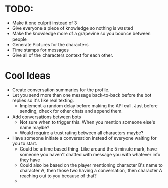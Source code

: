 # TODO:
* Make it one culprit instead of 3
* Give everyone a piece of knowledge so nothing is wasted
* Make the knowledge more of a grapevine so you bounce between people
* Generate Pictures for the characters
* Time stamps for messages
* Give all of the characters context for each other.

# Cool Ideas
* Create conversation summaries for the profile.
* Let you send more than one message back-to-back before the bot replies so it's like real texting.
  * Implement a random delay before making the API call. Just before sending, check for other chats and append them.
* Add conversations between bots
  * Not sure when to trigger this. When you mention someone else's name maybe?
  * Would require a trust rating between all characters maybe?
* Have someone initiate a conversation instead of everyone waiting for you to start.
  * Could be a time based thing. Like around the 5 minute mark, have someone you haven't chatted with message you with whatever info they have
  * Could also be based on the player mentioning character B's name to character A, then those two having a conversation, then character A reaching out to you because of that?
  * 